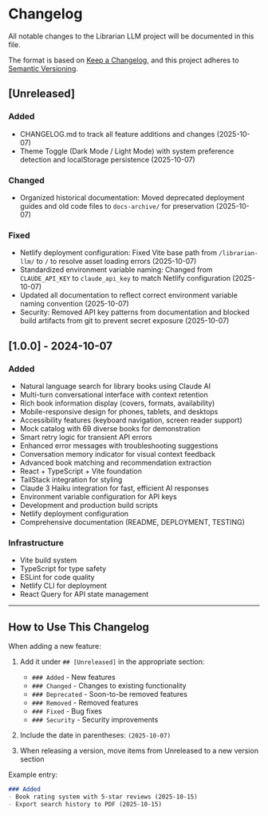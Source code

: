 # Changelog

All notable changes to the Librarian LLM project will be documented in this file.

The format is based on [Keep a Changelog](https://keepachangelog.com/en/1.0.0/),
and this project adheres to [Semantic Versioning](https://semver.org/spec/v2.0.0.html).

## [Unreleased]

### Added
- CHANGELOG.md to track all feature additions and changes (2025-10-07)
- Theme Toggle (Dark Mode / Light Mode) with system preference detection and localStorage persistence (2025-10-07)

### Changed
- Organized historical documentation: Moved deprecated deployment guides and old code files to `docs-archive/` for preservation (2025-10-07)

### Fixed
- Netlify deployment configuration: Fixed Vite base path from `/librarian-llm/` to `/` to resolve asset loading errors (2025-10-07)
- Standardized environment variable naming: Changed from `CLAUDE_API_KEY` to `claude_api_key` to match Netlify configuration (2025-10-07)
- Updated all documentation to reflect correct environment variable naming convention (2025-10-07)
- Security: Removed API key patterns from documentation and blocked build artifacts from git to prevent secret exposure (2025-10-07)

## [1.0.0] - 2024-10-07

### Added
- Natural language search for library books using Claude AI
- Multi-turn conversational interface with context retention
- Rich book information display (covers, formats, availability)
- Mobile-responsive design for phones, tablets, and desktops
- Accessibility features (keyboard navigation, screen reader support)
- Mock catalog with 69 diverse books for demonstration
- Smart retry logic for transient API errors
- Enhanced error messages with troubleshooting suggestions
- Conversation memory indicator for visual context feedback
- Advanced book matching and recommendation extraction
- React + TypeScript + Vite foundation
- TailStack integration for styling
- Claude 3 Haiku integration for fast, efficient AI responses
- Environment variable configuration for API keys
- Development and production build scripts
- Netlify deployment configuration
- Comprehensive documentation (README, DEPLOYMENT, TESTING)

### Infrastructure
- Vite build system
- TypeScript for type safety
- ESLint for code quality
- Netlify CLI for deployment
- React Query for API state management

---

## How to Use This Changelog

When adding a new feature:

1. Add it under `## [Unreleased]` in the appropriate section:
   - `### Added` - New features
   - `### Changed` - Changes to existing functionality
   - `### Deprecated` - Soon-to-be removed features
   - `### Removed` - Removed features
   - `### Fixed` - Bug fixes
   - `### Security` - Security improvements

2. Include the date in parentheses: `(2025-10-07)`

3. When releasing a version, move items from Unreleased to a new version section

Example entry:
```markdown
### Added
- Book rating system with 5-star reviews (2025-10-15)
- Export search history to PDF (2025-10-15)
```
